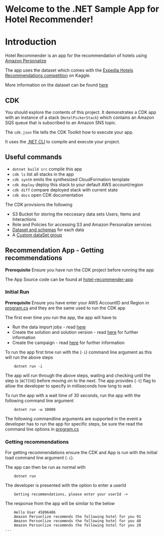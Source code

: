 # Welcome to the .NET Sample App for Hotel Recommender!

# Introduction

Hotel Recommender is an app for the recommendation of hotels using [Amazon Personalize](https://aws.amazon.com/personalize/)

The app uses the dataset which comes with the [Expedia Hotels Recommendations competition](https://www.kaggle.com/c/expedia-hotel-recommendations/overview) on Kaggle.

More information on the dataset can be found [here](https://francescopochetti.com/recommend-expedia-hotels-with-amazon-personalize-the-magic-of-hierarchical-rnns/#The_Expedia_dataset)

## CDK
You should explore the contents of this project. It demonstrates a CDK app with an instance of a stack (`HotelPickerStack`)
which contains an Amazon SQS queue that is subscribed to an Amazon SNS topic.

The `cdk.json` file tells the CDK Toolkit how to execute your app.

It uses the [.NET CLI](https://docs.microsoft.com/dotnet/articles/core/) to compile and execute your project.

## Useful commands

* `dotnet build src` compile this app
* `cdk ls`           list all stacks in the app
* `cdk synth`       emits the synthesized CloudFormation template
* `cdk deploy`      deploy this stack to your default AWS account/region
* `cdk diff`        compare deployed stack with current state
* `cdk docs`        open CDK documentation

The CDK provisions the following 

- S3 Bucket for storing the neccesary data sets Users, Items and Interactions
- Role and Policies for accessing S3 and Amazon Personalize services
- [Dataset and schemas](https://docs.aws.amazon.com/personalize/latest/dg/how-it-works-dataset-schema.html) for each data
- A [Custom dataSet group](https://docs.aws.amazon.com/personalize/latest/dg/custom-dataset-groups.html)

## Recommendation App - Getting recommendations

**Prerequisite** Ensure you have run the CDK project before running the app

The App Source code can be found at [hotel-recommender-app](./src/hotel-recommender-app/)

### Initial Run
**Prerequisite** Ensure you have enter your AWS AccountID and Region in [program.cs](./src/hotel-recommender-app/Program.cs) and they are the same used to run the CDK app

The first ever time you run the app, the app will have to 

- Run the data import jobs - read [here](https://docs.aws.amazon.com/personalize/latest/dg/data-prep.html)
- Create the solution and solution version - read [here](https://docs.aws.amazon.com/personalize/latest/dg/training-deploying-solutions.html) for further information
- Create the campaign - read [here](https://docs.aws.amazon.com/personalize/latest/dg/campaigns.html) for further information

To run the app first time run with the (`-i`) command line argument as this will run the above steps

```
    dotnet run -i
```

The app will run through the above steps, waiting and checking until the step  is (`ACTIVE`) before moving on to the next. The app provides (`-t`) flag to allow the developer to specify in milliseconds how long to wait. 

To run the app with a wait time of 30 seconds, run the app with the following command line argument

```
    dotnet run -w 30000 
```

The following commandline arguments are supported in the event a developer has to run the app for specific steps, be sure the read the command line options in [program.cs](./src/hotel-recommender-app/Program.cs)

### Getting recommendations

For getting recommendations ensure the CDK and App is run with the initial load command line argument (`-i`).

The app can then be run as normal with 

```
    dotnet run
```

The developer is presented with the option to enter a userId

```
    Getting recommendations, please enter your userId ->
```

The response from the app will be similar to the below

```
    Hello User 45896486
    Amazon Personlize recommnds the following hotel for you 91
    Amazon Personlize recommnds the following hotel for you 48
    Amazon Personlize recommnds the following hotel for you 28
...
```
